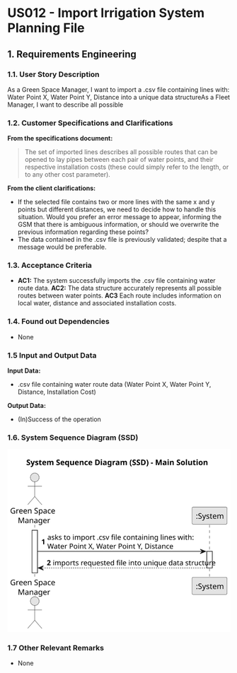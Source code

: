 # US012 - Import Irrigation System Planning File

## 1. Requirements Engineering

### 1.1. User Story Description

As a Green Space Manager, I want to import a .csv file containing lines with: Water Point X, Water Point Y, Distance into a unique data structureAs a Fleet Manager, I want to describe all possible 

### 1.2. Customer Specifications and Clarifications

**From the specifications document:**

> The set of imported lines describes all possible routes that can be opened to lay pipes between each pair of water points, and their respective installation costs (these could simply refer to the length, or to any other cost parameter).

**From the client clarifications:**

* If the selected file contains two or more lines with the same x and y points but different distances, we need to decide how to handle this situation. Would you prefer an error message to appear, informing the GSM that there is ambiguous information, or should we overwrite the previous information regarding these points?
* The data contained in the .csv file is previously validated; despite that a message would be preferable.



### 1.3. Acceptance Criteria

* **AC1:** The system successfully imports the .csv file containing water route data.
  **AC2:** The data structure accurately represents all possible routes between water points.
  **AC3**  Each route includes information on local water, distance and associated installation costs.

### 1.4. Found out Dependencies

* None

### 1.5 Input and Output Data

**Input Data:**

* .csv file containing water route data (Water Point X, Water Point Y, Distance, Installation Cost)

**Output Data:**

* (In)Success of the operation

### 1.6. System Sequence Diagram (SSD)

![System Sequence Diagram](svg/us012-system-sequence-diagram-main-solution.svg)

### 1.7 Other Relevant Remarks

* None